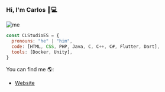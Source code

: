 ### Hi, I'm Carlos 👋:computer:

![me](https://clstudio.es/img/Bg1.jpg)

```js
const CLStudioES = {
  pronouns: "he" | "him",
  code: [HTML, CSS, PHP, Java, C, C++, C#, Flutter, Dart],
  tools: [Docker, Unity],
}
```
You can find me :earth_americas::
- [Website](https://clstudio.es/)
<!--
**CLStudioES/CLStudioES** is a ✨ _special_ ✨ repository because its `README.md` (this file) appears on your GitHub profile.

Here are some ideas to get you started:

- 🔭 I’m currently working on ...
- 🌱 I’m currently learning ...
- 👯 I’m looking to collaborate on ...
- 🤔 I’m looking for help with ...
- 💬 Ask me about ...
- 📫 How to reach me: ...
- 😄 Pronouns: ...
- ⚡ Fun fact: ...
-->
